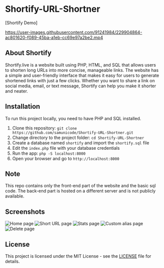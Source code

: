 # Shortify-URL-Shortner

[Shortify Demo] 

https://user-images.githubusercontent.com/91241984/229904864-ac801620-f089-45ba-a1eb-cc69e97a2be2.mp4


## About Shortify

Shortify.live is a website built using PHP, HTML, and SQL that allows users to shorten long URLs into more concise, manageable links. The website has a simple and user-friendly interface that makes it easy for users to generate shortened links with just a few clicks. Whether you want to share a link on social media, email, or text message, Shortify can help you make it shorter and neater.

## Installation

To run this project locally, you need to have PHP and SQL installed.

1. Clone this repository: `git clone https://github.com/samunicode/Shortify-URL-Shortner.git`
2. Change directory to the project folder: `cd Shortify-URL-Shortner`
3. Create a database named `shortify` and import the `shortify.sql` file
4. Edit the `index.php` file with your database credentials
5. Run the app: `php -S localhost:8000`
6. Open your browser and go to `http://localhost:8000`

## Note

This repo contains only the front-end part of the website and the basic sql code. The back-end part is hosted on a different server and is not publicly available.

## Screenshots

![Home page](screenshots/home.png)
![Short URL page](screenshots/short.png)
![Stats page](screenshots/stats.png)
![Custom alias page](screenshots/custom.png)
![Delete page](screenshots/delete.png)

## License

This project is licensed under the MIT License - see the [LICENSE](LICENSE) file for details.
